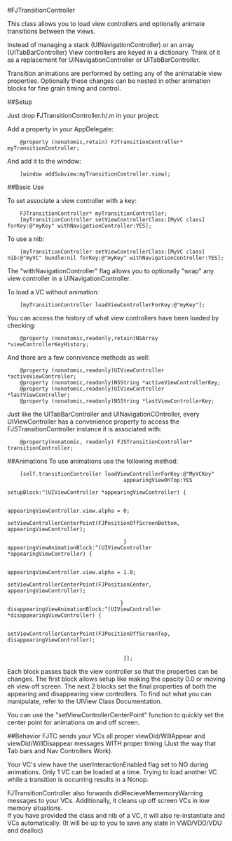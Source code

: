 

#FJTransitionController

This class allows you to load view controllers and optionally animate transitions between the views.

Instead of managing a stack (UINavigationController) or an array (UITabBarController) View controllers are keyed in a dictionary. Think of it as a replacement for UINavigationController or UITabBarController.

Transition animations are performed by setting any of the animatable view properties. Optionally these changes can be nested in other animation blocks for fine grain timing and control.

##Setup

Just drop FJTransitionController.h/.m in your project.

Add a property in your AppDelegate:

```
    @property (nonatomic,retain) FJTransitionController* myTransitionController;
```

And add it to the window:

```
    [window addSubview:myTransitionController.view];
```

##Basic Use

To set associate a view controller with a key:

```
    FJTransitionController* myTransitionController;  
    [myTransitionController setViewControllerClass:[MyVC class] forKey:@"myKey" withNavigationController:YES];
```

To use a nib:  

```
    [myTransitionController setViewControllerClass:[MyVC class] nib:@"myVC" bundle:nil forKey:@"myKey" withNavigationController:YES];
```

The "withNavigationController" flag allows you to optionally "wrap" any view controller in a UINavigationController.
 

To load a VC without animation:  

```
    [myTransitionController loadViewControllerForKey:@"myKey"];
```

You can access the history of what view controllers have been loaded by checking:

```
    @property (nonatomic,readonly,retain)NSArray *viewControllerKeyHistory;
```

And there are a few connivence methods as well:

```
    @property (nonatomic,readonly)UIViewController *activeViewController;
    @property (nonatomic,readonly)NSString *activeViewControllerKey;
    @property (nonatomic,readonly)UIViewController *lastViewController;
    @property (nonatomic,readonly)NSString *lastViewControllerKey;
```


Just like the UITabBarController and UINavigationCOntroller, every UIViewController has a convenience property to access the FJSTransitionController instance it is associated with:

```
    @property(nonatomic, readonly) FJSTransitionController* transitionController;
```


##Animations
To use animations use the following method:

```
    [self.transitionController loadViewControllerForKey:@"MyVCKey" 
                                     appearingViewOnTop:YES 
                                             setupBlock:^(UIViewController *appearingViewController) {
                                         
                                                 appearingViewController.view.alpha = 0;
                                                 setViewControllerCenterPoint(FJPositionOffScreenBottom, appearingViewController);
                                         
                                     } appearingViewAnimationBlock:^(UIViewController *appearingViewController) {
                                         
                                         appearingViewController.view.alpha = 1.0;
                                         setViewControllerCenterPoint(FJPositionCenter, appearingViewController);

                                    } disappearingViewAnimationBlock:^(UIViewController *disappearingViewController) {
                                    
                                        setViewControllerCenterPoint(FJPositionOffScreenTop, disappearingViewController);

                                        
                                     }];
```

Each block passes back the view controller so that the properties can be changes. The first block allows setup like making the opacity 0.0 or moving eh view off screen. The next 2 blocks set the final properties of both the appearing and disappearing view controllers. To find out what you can manipulate, refer to the UIView Class Documentation.

You can use the "setViewControllerCenterPoint" function to quickly set the center point for animations on and off screen.

##Behavior
FJTC sends your VCs all proper viewDid/WillAppear and viewDid/WillDisappear messages WITH proper timing (Just the way that Tab bars and Nav Controllers Work).

Your VC's view have the userInteractionEnabled flag set to NO during animations. Only 1 VC can be loaded at a time. Trying to load another VC while a transition is occurring results in a Nonop.

FJTransitionController also forwards didRecieveMememoryWarning messages to your VCs. Additionally, it cleans up off screen VCs in low memory situations.  
If you have provided the class and nib of a VC, it will also re-instantiate and VCs automatically. (It will be up to you to save any state in VWD/VDD/VDU and dealloc)



